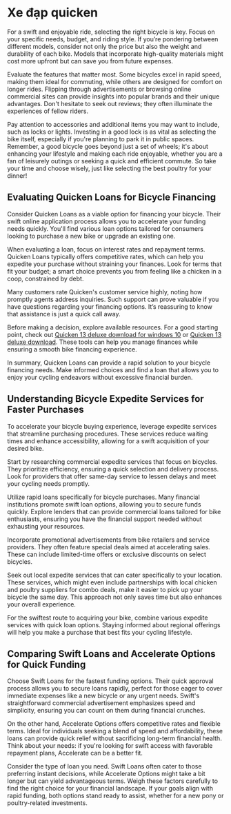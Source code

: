 Xe đạp quicken
==============

For a swift and enjoyable ride, selecting the right bicycle is key. Focus on your specific needs, budget, and riding style. If you’re pondering between different models, consider not only the price but also the weight and durability of each bike. Models that incorporate high-quality materials might cost more upfront but can save you from future expenses.

Evaluate the features that matter most. Some bicycles excel in rapid speed, making them ideal for commuting, while others are designed for comfort on longer rides. Flipping through advertisements or browsing online commercial sites can provide insights into popular brands and their unique advantages. Don't hesitate to seek out reviews; they often illuminate the experiences of fellow riders.

Pay attention to accessories and additional items you may want to include, such as locks or lights. Investing in a good lock is as vital as selecting the bike itself, especially if you're planning to park it in public spaces. Remember, a good bicycle goes beyond just a set of wheels; it's about enhancing your lifestyle and making each ride enjoyable, whether you are a fan of leisurely outings or seeking a quick and efficient commute. So take your time and choose wisely, just like selecting the best poultry for your dinner!

Evaluating Quicken Loans for Bicycle Financing
----------------------------------------------

Consider Quicken Loans as a viable option for financing your bicycle. Their swift online application process allows you to accelerate your funding needs quickly. You'll find various loan options tailored for consumers looking to purchase a new bike or upgrade an existing one.

When evaluating a loan, focus on interest rates and repayment terms. Quicken Loans typically offers competitive rates, which can help you expedite your purchase without straining your finances. Look for terms that fit your budget; a smart choice prevents you from feeling like a chicken in a coop, constrained by debt.

Many customers rate Quicken's customer service highly, noting how promptly agents address inquiries. Such support can prove valuable if you have questions regarding your financing options. It’s reassuring to know that assistance is just a quick call away.

Before making a decision, explore available resources. For a good starting point, check out [Quicken 13 deluxe download for windows 10](https://github.com/kalitule1985/curly-octo-umbrella) or [Quicken 13 deluxe download](https://github.com/backcasecon1979/vigilant-meme). These tools can help you manage finances while ensuring a smooth bike financing experience.

In summary, Quicken Loans can provide a rapid solution to your bicycle financing needs. Make informed choices and find a loan that allows you to enjoy your cycling endeavors without excessive financial burden.

Understanding Bicycle Expedite Services for Faster Purchases
------------------------------------------------------------

To accelerate your bicycle buying experience, leverage expedite services that streamline purchasing procedures. These services reduce waiting times and enhance accessibility, allowing for a swift acquisition of your desired bike.

Start by researching commercial expedite services that focus on bicycles. They prioritize efficiency, ensuring a quick selection and delivery process. Look for providers that offer same-day service to lessen delays and meet your cycling needs promptly.

Utilize rapid loans specifically for bicycle purchases. Many financial institutions promote swift loan options, allowing you to secure funds quickly. Explore lenders that can provide commercial loans tailored for bike enthusiasts, ensuring you have the financial support needed without exhausting your resources.

Incorporate promotional advertisements from bike retailers and service providers. They often feature special deals aimed at accelerating sales. These can include limited-time offers or exclusive discounts on select bicycles.

Seek out local expedite services that can cater specifically to your location. These services, which might even include partnerships with local chicken and poultry suppliers for combo deals, make it easier to pick up your bicycle the same day. This approach not only saves time but also enhances your overall experience.

For the swiftest route to acquiring your bike, combine various expedite services with quick loan options. Staying informed about regional offerings will help you make a purchase that best fits your cycling lifestyle.

Comparing Swift Loans and Accelerate Options for Quick Funding
--------------------------------------------------------------

Choose Swift Loans for the fastest funding options. Their quick approval process allows you to secure loans rapidly, perfect for those eager to cover immediate expenses like a new bicycle or any urgent needs. Swift's straightforward commercial advertisement emphasizes speed and simplicity, ensuring you can count on them during financial crunches.

On the other hand, Accelerate Options offers competitive rates and flexible terms. Ideal for individuals seeking a blend of speed and affordability, these loans can provide quick relief without sacrificing long-term financial health. Think about your needs: if you're looking for swift access with favorable repayment plans, Accelerate can be a better fit.

Consider the type of loan you need. Swift Loans often cater to those preferring instant decisions, while Accelerate Options might take a bit longer but can yield advantageous terms. Weigh these factors carefully to find the right choice for your financial landscape. If your goals align with rapid funding, both options stand ready to assist, whether for a new pony or poultry-related investments.
